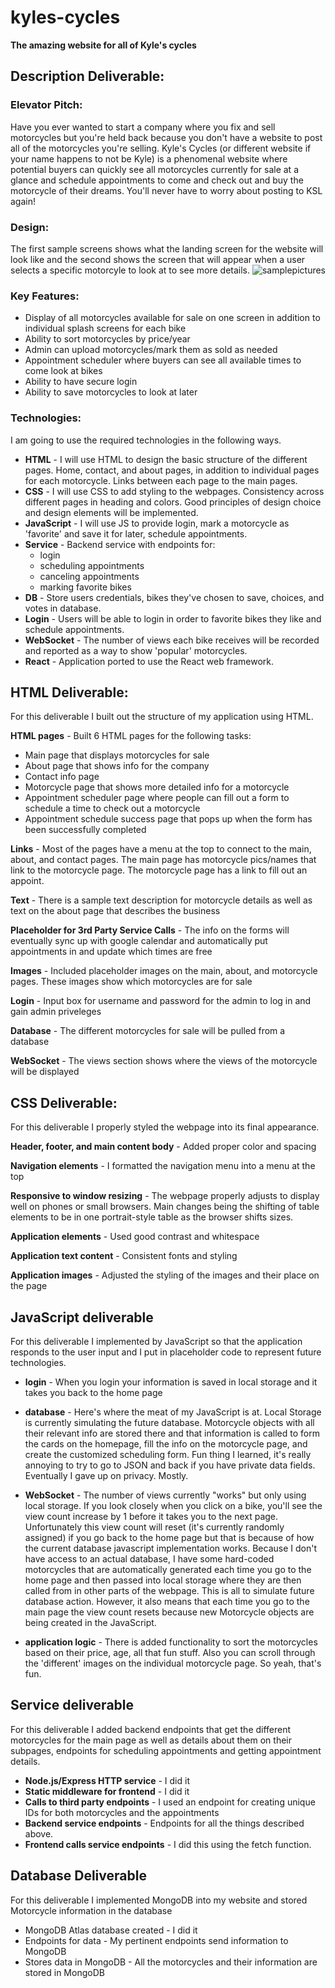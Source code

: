 # kyles-cycles
**The amazing website for all of Kyle's cycles**

## Description Deliverable:

### Elevator Pitch:

Have you ever wanted to start a company where you fix and sell motorcycles but you're held back because you don't have a website to post all of the motorcycles you're selling. Kyle's Cycles (or different website if your name happens to not be Kyle) is a phenomenal website where potential buyers can quickly see all motorcycles currently for sale at a glance and schedule appointments to come and check out and buy the motorcycle of their dreams. You'll never have to worry about posting to KSL again!

### Design:

The first sample screens shows what the landing screen for the website will look like and the second shows the screen that will appear when a user selects a specific motorcyle to look at to see more details.
![samplepictures](IMG_4555.jpg)

### Key Features:

 - Display of all motorcycles available for sale on one screen in addition to individual splash screens for each bike
 - Ability to sort motorcycles by price/year
 - Admin can upload motorcycles/mark them as sold as needed
 - Appointment scheduler where buyers can see all available times to come look at bikes
 - Ability to have secure login
 - Ability to save motorcycles to look at later

### Technologies:

I am going to use the required technologies in the following ways.

- **HTML** - I will use HTML to design the basic structure of the different pages. Home, contact, and about pages, in addition to individual pages for each motorcycle. Links between each page to the main pages.
- **CSS** - I will use CSS to add styling to the webpages. Consistency across different pages in heading and colors. Good principles of design choice and design elements will be implemented.
- **JavaScript** - I will use JS to provide login, mark a motorcycle as 'favorite' and save it for later, schedule appointments.
- **Service** - Backend service with endpoints for:
  - login
  - scheduling appointments
  - canceling appointments
  - marking favorite bikes
- **DB** - Store users credentials, bikes they've chosen to save, choices, and votes in database.
- **Login** - Users will be able to login in order to favorite bikes they like and schedule appointments.
- **WebSocket** - The number of views each bike receives will be recorded and reported as a way to show 'popular' motorcycles.
- **React** - Application ported to use the React web framework.


## HTML Deliverable:

For this deliverable I built out the structure of my application using HTML.

**HTML pages** - Built 6 HTML pages for the following tasks:
 - Main page that displays motorcycles for sale
 - About page that shows info for the company
 - Contact info page
 - Motorcycle page that shows more detailed info for a motorcycle
 - Appointment scheduler page where people can fill out a form to schedule a time to check out a motorcycle
 - Appointment schedule success page that pops up when the form has been successfully completed

**Links** - Most of the pages have a menu at the top to connect to the main, about, and contact pages. The main page has motorcycle pics/names that link to the motorcycle page. The motorcycle page has a link to fill out an appoint.

**Text** - There is a sample text description for motorcycle details as well as text on the about page that describes the business

**Placeholder for 3rd Party Service Calls** - The info on the forms will eventually sync up with google calendar and automatically put appointments in and update which times are free

**Images** - Included placeholder images on the main, about, and motorcycle pages. These images show which motorcycles are for sale

**Login** - Input box for username and password for the admin to log in and gain admin priveleges

**Database** - The different motorcycles for sale will be pulled from a database

**WebSocket** - The views section shows where the views of the motorcycle will be displayed



## CSS Deliverable:

For this deliverable I properly styled the webpage into its final appearance.

**Header, footer, and main content body** - Added proper color and spacing

**Navigation elements** - I formatted the navigation menu into a menu at the top

**Responsive to window resizing** - The webpage properly adjusts to display well on phones or small browsers. Main changes being the shifting of table elements to be in one portrait-style table as the browser shifts sizes.

**Application elements** - Used good contrast and whitespace

**Application text content** - Consistent fonts and styling

**Application images** - Adjusted the styling of the images and their place on the page



## JavaScript deliverable

For this deliverable I implemented by JavaScript so that the application responds to the user input and I put in placeholder code to represent future technologies.

- **login** - When you login your information is saved in local storage and it takes you back to the home page
  
- **database** - Here's where the meat of my JavaScript is at. Local Storage is currently simulating the future database. Motorcycle objects with all their relevant info are stored there and that information is called to form the cards on the homepage, fill the info on the motorcycle page, and create the customized scheduling form. Fun thing I learned, it's really annoying to try to go to JSON and back if you have private data fields. Eventually I gave up on privacy. Mostly.
  
- **WebSocket** - The number of views currently "works" but only using local storage. If you look closely when you click on a bike, you'll see the view count increase by 1 before it takes you to the next page. Unfortunately this view count will reset (it's currently randomly assigned) if you go back to the home page but that is because of how the current database javascript implementation works. Because I don't have access to an actual database, I have some hard-coded motorcycles that are automatically generated each time you go to the home page and then passed into local storage where they are then called from in other parts of the webpage. This is all to simulate future database action. However, it also means that each time you go to the main page the view count resets because new Motorcycle objects are being created in the JavaScript.
 
- **application logic** - There is added functionality to sort the motorcycles based on their price, age, all that fun stuff. Also you can scroll through the 'different' images on the individual motorcycle page. So yeah, that's fun.


## Service deliverable

For this deliverable I added backend endpoints that get the different motorcycles for the main page as well as details about them on their subpages, endpoints for scheduling appointments and getting appointment details.

- **Node.js/Express HTTP service** - I did it
- **Static middleware for frontend** - I did it
- **Calls to third party endpoints** - I used an endpoint for creating unique IDs for both motorcycles and the appointments
- **Backend service endpoints** - Endpoints for all the things described above.
- **Frontend calls service endpoints** - I did this using the fetch function.


## Database Deliverable
For this deliverable I implemented MongoDB into my website and stored Motorcycle information in the database

 - MongoDB Atlas database created - I did it
 - Endpoints for data - My pertinent endpoints send information to MongoDB
 - Stores data in MongoDB - All the motorcycles and their information are stored in MongoDB
